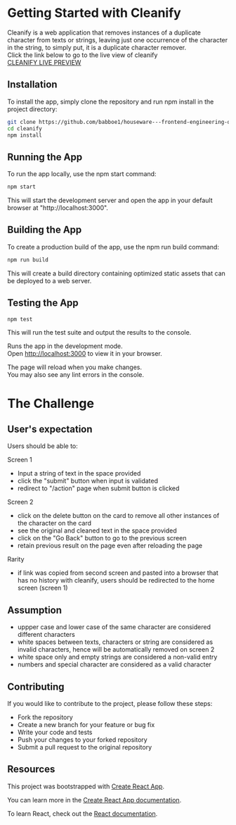 # Getting Started with Cleanify

Cleanify is a web application that removes instances of a duplicate character from texts or strings, leaving just one occurrence of the character in the string, to simply put, it is a duplicate character remover. <br/>
Click the link below to go to the live view of cleanify <br/>
[CLEANIFY LIVE PREVIEW](https://cleanify-web.netlify.app/)

## Installation

To install the app, simply clone the repository and run npm install in the project directory:

```bash
git clone https://github.com/babboe1/houseware---frontend-engineering-octernship-babboe1.git
cd cleanify
npm install

```

## Running the App

To run the app locally, use the npm start command:

```bash
npm start
```

This will start the development server and open the app in your default browser at "http://localhost:3000".

## Building the App

To create a production build of the app, use the npm run build command:

```bash
npm run build
```

This will create a build directory containing optimized static assets that can be deployed to a web server.

## Testing the App

```bash
npm test
```

This will run the test suite and output the results to the console.

Runs the app in the development mode.\
Open [http://localhost:3000](http://localhost:3000) to view it in your browser.

The page will reload when you make changes.\
You may also see any lint errors in the console.


# The Challenge
## User's expectation
Users should be able to:

Screen 1
- Input a string of text in the space provided
- click the "submit" button when input is validated
- redirect to "/action" page when submit button is clicked

Screen 2
- click on the delete button on the card to remove all other instances of the character on the card
- see the original and cleaned text in the space provided
- click on the "Go Back" button to go to the previous screen
- retain previous result on the page even after reloading the page

Rarity
- if link was copied from second screen and pasted into a browser that has no history with cleanify, users should be redirected to the home screen (screen 1)

## Assumption
- uppper case and lower case of the same character are considered different characters
- white spaces between texts, characters or string are considered as invalid characters, hence will be automatically removed on screen 2
- white space only and empty strings are considered a non-valid entry
- numbers and special character are considered as a valid character


## Contributing

If you would like to contribute to the project, please follow these steps:

-  Fork the repository
-  Create a new branch for your feature or bug fix
-  Write your code and tests
-  Push your changes to your forked repository
-  Submit a pull request to the original repository

## Resources
This project was bootstrapped with [Create React App](https://github.com/facebook/create-react-app).


You can learn more in the [Create React App documentation](https://facebook.github.io/create-react-app/docs/getting-started).

To learn React, check out the [React documentation](https://reactjs.org/).
